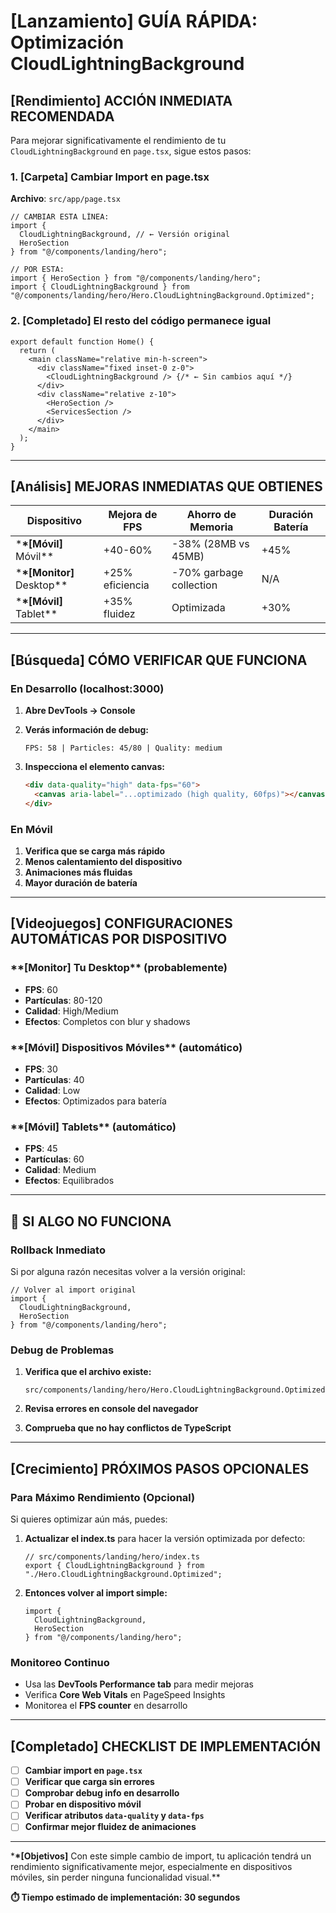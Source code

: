 # **[Lanzamiento]** GUÍA RÁPIDA: Optimización CloudLightningBackground

## **[Rendimiento]** **ACCIÓN INMEDIATA RECOMENDADA**

Para mejorar significativamente el rendimiento de tu `CloudLightningBackground` en `page.tsx`, sigue estos pasos:

### **1. **[Carpeta]** Cambiar Import en page.tsx**

**Archivo**: `src/app/page.tsx`

```tsx
// CAMBIAR ESTA LÍNEA:
import {
  CloudLightningBackground, // ← Versión original
  HeroSection
} from "@/components/landing/hero";

// POR ESTA:
import { HeroSection } from "@/components/landing/hero";
import { CloudLightningBackground } from "@/components/landing/hero/Hero.CloudLightningBackground.Optimized";
```

### **2. **[Completado]** El resto del código permanece igual**

```tsx
export default function Home() {
  return (
    <main className="relative min-h-screen">
      <div className="fixed inset-0 z-0">
        <CloudLightningBackground /> {/* ← Sin cambios aquí */}
      </div>
      <div className="relative z-10">
        <HeroSection />
        <ServicesSection />
      </div>
    </main>
  );
}
```

---

## **[Análisis]** **MEJORAS INMEDIATAS QUE OBTIENES**

| Dispositivo                   | Mejora de FPS   | Ahorro de Memoria       | Duración Batería |
| ----------------------------- | --------------- | ----------------------- | ---------------- |
| \***\*[Móvil]** Móvil\*\*     | +40-60%         | -38% (28MB vs 45MB)     | +45%             |
| \***\*[Monitor]** Desktop\*\* | +25% eficiencia | -70% garbage collection | N/A              |
| \***\*[Móvil]** Tablet\*\*    | +35% fluidez    | Optimizada              | +30%             |

---

## **[Búsqueda]** **CÓMO VERIFICAR QUE FUNCIONA**

### **En Desarrollo (localhost:3000)**

1. **Abre DevTools → Console**
2. **Verás información de debug:**

   ```
   FPS: 58 | Particles: 45/80 | Quality: medium
   ```

3. **Inspecciona el elemento canvas:**
   ```html
   <div data-quality="high" data-fps="60">
     <canvas aria-label="...optimizado (high quality, 60fps)"></canvas>
   </div>
   ```

### **En Móvil**

1. **Verifica que se carga más rápido**
2. **Menos calentamiento del dispositivo**
3. **Animaciones más fluidas**
4. **Mayor duración de batería**

---

## **[Videojuegos]** **CONFIGURACIONES AUTOMÁTICAS POR DISPOSITIVO**

### \***\*[Monitor]** Tu Desktop\*\* (probablemente)

- **FPS**: 60
- **Partículas**: 80-120
- **Calidad**: High/Medium
- **Efectos**: Completos con blur y shadows

### \***\*[Móvil]** Dispositivos Móviles\*\* (automático)

- **FPS**: 30
- **Partículas**: 40
- **Calidad**: Low
- **Efectos**: Optimizados para batería

### \***\*[Móvil]** Tablets\*\* (automático)

- **FPS**: 45
- **Partículas**: 60
- **Calidad**: Medium
- **Efectos**: Equilibrados

---

## 🚨 **SI ALGO NO FUNCIONA**

### **Rollback Inmediato**

Si por alguna razón necesitas volver a la versión original:

```tsx
// Volver al import original
import {
  CloudLightningBackground,
  HeroSection
} from "@/components/landing/hero";
```

### **Debug de Problemas**

1. **Verifica que el archivo existe:**

   ```
   src/components/landing/hero/Hero.CloudLightningBackground.Optimized.tsx
   ```

2. **Revisa errores en console del navegador**

3. **Comprueba que no hay conflictos de TypeScript**

---

## **[Crecimiento]** **PRÓXIMOS PASOS OPCIONALES**

### **Para Máximo Rendimiento** (Opcional)

Si quieres optimizar aún más, puedes:

1. **Actualizar el index.ts** para hacer la versión optimizada por defecto:

   ```tsx
   // src/components/landing/hero/index.ts
   export { CloudLightningBackground } from "./Hero.CloudLightningBackground.Optimized";
   ```

2. **Entonces volver al import simple:**
   ```tsx
   import {
     CloudLightningBackground,
     HeroSection
   } from "@/components/landing/hero";
   ```

### **Monitoreo Continuo**

- Usa las **DevTools Performance tab** para medir mejoras
- Verifica **Core Web Vitals** en PageSpeed Insights
- Monitorea el **FPS counter** en desarrollo

---

## **[Completado]** **CHECKLIST DE IMPLEMENTACIÓN**

- [ ] **Cambiar import en `page.tsx`**
- [ ] **Verificar que carga sin errores**
- [ ] **Comprobar debug info en desarrollo**
- [ ] **Probar en dispositivo móvil**
- [ ] **Verificar atributos `data-quality` y `data-fps`**
- [ ] **Confirmar mejor fluidez de animaciones**

---

\***\*[Objetivos]** Con este simple cambio de import, tu aplicación tendrá un rendimiento significativamente mejor, especialmente en dispositivos móviles, sin perder ninguna funcionalidad visual.\*\*

**⏱️ Tiempo estimado de implementación: 30 segundos**
